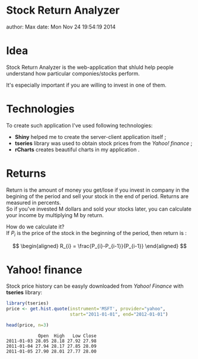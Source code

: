 Stock Return Analyzer
========================================================
author: Max
date: Mon Nov 24 19:54:19 2014

Idea
========================================================

Stock Return Analyzer is the web-application that shluld help people understand how particular componies/stocks perform.  

It's especially important if you are willing to invest in one of them.


Technologies
========================================================
To create such application I've used following technologies:  

- **Shiny** helped me to create the server-client application itself ;  
- **tseries** library was used to obtain stock prices from the *Yahoo! finance* ;  
- **rCharts** creates beautiful charts in my application .  


Returns
========================================================
Return is the amount of money you get/lose if you invest in company in the begining of the period and sell your stock in the end of period. Returns are measured in percents.  
So if you've invested M dollars and sold your stocks later, you can calculate your income by multiplying M by return.

How do we calculate it?  
If $P_{i}$ is the price of the stock in the beginning of the period, then return is :  

$$
\begin{aligned}
R_{i} = \frac{P_{i}-P_{i-1}}{P_{i-1}}
\end{aligned}
$$

Yahoo! finance
=======================================================
Stock price history can be easyly downloaded from *Yahoo! Finance* with **tseries** library:  

```r
library(tseries)
price <- get.hist.quote(instrument='MSFT', provider="yahoo",
                        start="2011-01-01", end="2012-01-01")
```

```r
head(price, n=3)
```

```
            Open  High   Low Close
2011-01-03 28.05 28.18 27.92 27.98
2011-01-04 27.94 28.17 27.85 28.09
2011-01-05 27.90 28.01 27.77 28.00
```




